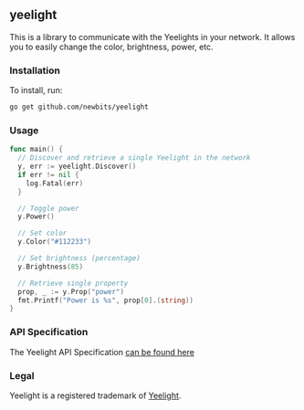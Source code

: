 ## yeelight
This is a library to communicate with the Yeelights in your network. It allows you to easily change the color, brightness, power, etc.

### Installation
To install, run:
```sh
go get github.com/newbits/yeelight
```

### Usage
```go
func main() {
  // Discover and retrieve a single Yeelight in the network
  y, err := yeelight.Discover()
  if err != nil {
    log.Fatal(err)
  }

  // Toggle power
  y.Power()

  // Set color
  y.Color("#112233")

  // Set brightness (percentage)
  y.Brightness(85)

  // Retrieve single property
  prop, _ := y.Prop("power")
  fmt.Printf("Power is %s", prop[0].(string))
}
```

### API Specification
The Yeelight API Specification [can be found here](https://www.yeelight.com/download/Yeelight_Inter-Operation_Spec.pdf)

### Legal
Yeelight is a registered trademark of [Yeelight](https://www.yeelight.com/).

